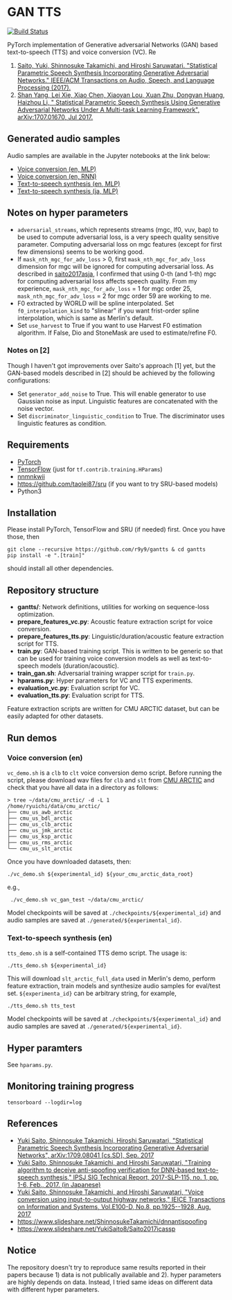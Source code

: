 # GAN TTS

[![Build Status](https://travis-ci.org/r9y9/gantts.svg?branch=master)](https://travis-ci.org/r9y9/gantts)

PyTorch implementation of Generative adversarial Networks (GAN) based text-to-speech (TTS) and voice conversion (VC). Re

1. [Saito, Yuki, Shinnosuke Takamichi, and Hiroshi Saruwatari. "Statistical Parametric Speech Synthesis Incorporating Generative Adversarial Networks." IEEE/ACM Transactions on Audio, Speech, and Language Processing (2017).](http://ieeexplore.ieee.org/abstract/document/8063435/)
2. [Shan Yang, Lei Xie, Xiao Chen, Xiaoyan Lou, Xuan Zhu, Dongyan Huang, Haizhou Li, "
Statistical Parametric Speech Synthesis Using Generative Adversarial Networks Under A Multi-task Learning Framework", 	arXiv:1707.01670, Jul 2017.](https://arxiv.org/abs/1707.01670)

## Generated audio samples

Audio samples are available in the Jupyter notebooks at the link below:

- [Voice conversion (en, MLP)](http://nbviewer.jupyter.org/github/r9y9/gantts/blob/master/notebooks/Test%20VC.ipynb)
- [Voice conversion (en, RNN)](http://nbviewer.jupyter.org/github/r9y9/gantts/blob/master/notebooks/Test%20RNN%20VC.ipynb)
- [Text-to-speech synthesis (en, MLP)](http://nbviewer.jupyter.org/github/r9y9/gantts/blob/master/notebooks/Test%20TTS.ipynb)
- [Text-to-speech synthesis (ja, MLP)](http://nbviewer.jupyter.org/gist/r9y9/185a56417cee27d9f785b8caf1c9f5ec)


## Notes on hyper parameters

- `adversarial_streams`, which represents streams (mgc, lf0, vuv, bap) to be used to compute adversarial loss, is a very speech quality sensitive parameter. Computing adversarial loss on mgc features (except for first few dimensions) seems to be working good.
- If `mask_nth_mgc_for_adv_loss` > 0, first `mask_nth_mgc_for_adv_loss` dimension for mgc will be ignored for computing adversarial loss. As described in [saito2017asja](http://sython.org/papers/ASJ/saito2017asja.pdf), I confirmed that using 0-th (and 1-th) mgc for computing adversarial loss affects speech quality. From my experience, `mask_nth_mgc_for_adv_loss` = 1 for mgc order 25, `mask_nth_mgc_for_adv_loss` = 2 for mgc order 59 are working to me.
- F0 extracted by WORLD will be spline interpolated. Set `f0_interpolation_kind` to "slinear" if you want frist-order spline interpolation, which is same as Merlin's default.
- Set `use_harvest` to True if you want to use Harvest F0 estimation algorithm. If False, Dio and StoneMask are used to estimate/refine F0.

### Notes on [2]

Though I haven't got improvements over Saito's approach [1] yet, but the GAN-based models described in [2] should be achieved by the following configurations:

- Set `generator_add_noise` to True. This will enable generator to use Gaussian noise as input. Linguistic features are concatenated with the noise vector.
- Set `discriminator_linguistic_condition` to True. The discriminator uses linguistic features as condition.

## Requirements

- [PyTorch](http://pytorch.org/)
- [TensorFlow](https://www.tensorflow.org/) (just for `tf.contrib.training.HParams`)
- [nnmnkwii](https://github.com/r9y9/nnmnkwii)
- https://github.com/taolei87/sru (if you want to try SRU-based models)
- Python3

## Installation

Please install PyTorch, TensorFlow and SRU (if needed) first. Once you have those, then

```
git clone --recursive https://github.com/r9y9/gantts & cd gantts
pip install -e ".[train]"
```

should install all other dependencies.

## Repository structure

- **gantts/**: Network definitions, utilities for working on sequence-loss optimization.
- **prepare_features_vc.py**: Acoustic feature extraction script for voice conversion.
- **prepare_features_tts.py**: Linguistic/duration/acoustic feature extraction script for TTS.
- **train.py**: GAN-based training script. This is written to be generic so that can be used for training voice conversion models as well as text-to-speech models (duration/acoustic).
- **train_gan.sh**: Adversarial training wrapper script for `train.py`.
- **hparams.py**: Hyper parameters for VC and TTS experiments.
- **evaluation_vc.py**: Evaluation script for VC.
- **evaluation_tts.py**: Evaluation script for TTS.

Feature extraction scripts are written for CMU ARCTIC dataset, but can be easily adapted for other datasets.

## Run demos

### Voice conversion (en)

`vc_demo.sh` is a `clb` to `clt` voice conversion demo script. Before running the script, please download wav files for `clb` and `slt` from [CMU ARCTIC](http://festvox.org/cmu_arctic/) and check that you have all data in a directory as follows:

```
> tree ~/data/cmu_arctic/ -d -L 1
/home/ryuichi/data/cmu_arctic/
├── cmu_us_awb_arctic
├── cmu_us_bdl_arctic
├── cmu_us_clb_arctic
├── cmu_us_jmk_arctic
├── cmu_us_ksp_arctic
├── cmu_us_rms_arctic
└── cmu_us_slt_arctic
```

Once you have downloaded datasets, then:

```
./vc_demo.sh ${experimental_id} ${your_cmu_arctic_data_root}
```

e.g.,

```
 ./vc_demo.sh vc_gan_test ~/data/cmu_arctic/
```

Model checkpoints will be saved at `./checkpoints/${experimental_id}` and audio samples
are saved at `./generated/${experimental_id}`.

### Text-to-speech synthesis (en)

`tts_demo.sh` is a self-contained TTS demo script. The usage is:

```
./tts_demo.sh ${experimental_id}
```

This will download `slt_arctic_full_data` used in Merlin's demo, perform feature extraction, train models and synthesize audio samples for eval/test set. `${experimenta_id}` can be arbitrary string, for example,

```
./tts_demo.sh tts_test
```


Model checkpoints will be saved at `./checkpoints/${experimental_id}` and audio samples
are saved at `./generated/${experimental_id}`.

## Hyper paramters

See ``hparams.py``.

## Monitoring training progress

```
tensorboard --logdir=log
```

## References

- [Yuki Saito, Shinnosuke Takamichi, Hiroshi Saruwatari, "Statistical Parametric Speech Synthesis Incorporating Generative Adversarial Networks", arXiv:1709.08041 [cs.SD], Sep. 2017](https://arxiv.org/abs/1709.08041)
- [Yuki Saito, Shinnosuke Takamichi, and Hiroshi Saruwatari, "Training algorithm to deceive anti-spoofing verification for DNN-based text-to-speech synthesis," IPSJ SIG Technical Report, 2017-SLP-115, no. 1, pp. 1-6, Feb., 2017. (in Japanese)](http://sython.org/papers/SIG-SLP/saito201702slp.pdf)
- [Yuki Saito, Shinnosuke Takamichi, and Hiroshi Saruwatari, "Voice conversion using input-to-output highway networks," IEICE Transactions on Information and Systems, Vol.E100-D, No.8, pp.1925--1928, Aug. 2017](https://www.jstage.jst.go.jp/article/transinf/E100.D/8/E100.D_2017EDL8034/_article)
- https://www.slideshare.net/ShinnosukeTakamichi/dnnantispoofing
- https://www.slideshare.net/YukiSaito8/Saito2017icassp

## Notice

The repository doesn't try to reproduce same results reported in their papers because 1) data is not publically available and 2). hyper parameters are highly depends on data. Instead, I tried same ideas on different data with different hyper parameters.
